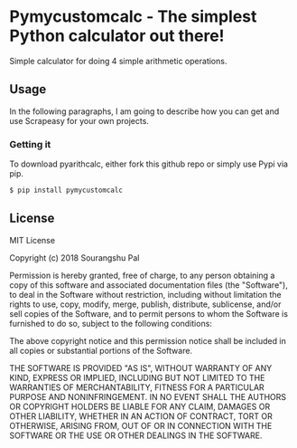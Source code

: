 # Pymycustomcalc - The simplest Python calculator out there!

Simple calculator for doing 4 simple arithmetic operations.



## Usage

In the following paragraphs, I am going to describe how you can get and use Scrapeasy for your own projects.

###  Getting it

To download pyarithcalc, either fork this github repo or simply use Pypi via pip.
```sh
$ pip install pymycustomcalc
```



License
----

MIT License

Copyright (c) 2018 Sourangshu Pal

Permission is hereby granted, free of charge, to any person obtaining a copy
of this software and associated documentation files (the "Software"), to deal
in the Software without restriction, including without limitation the rights
to use, copy, modify, merge, publish, distribute, sublicense, and/or sell
copies of the Software, and to permit persons to whom the Software is
furnished to do so, subject to the following conditions:

The above copyright notice and this permission notice shall be included in all
copies or substantial portions of the Software.

THE SOFTWARE IS PROVIDED "AS IS", WITHOUT WARRANTY OF ANY KIND, EXPRESS OR
IMPLIED, INCLUDING BUT NOT LIMITED TO THE WARRANTIES OF MERCHANTABILITY,
FITNESS FOR A PARTICULAR PURPOSE AND NONINFRINGEMENT. IN NO EVENT SHALL THE
AUTHORS OR COPYRIGHT HOLDERS BE LIABLE FOR ANY CLAIM, DAMAGES OR OTHER
LIABILITY, WHETHER IN AN ACTION OF CONTRACT, TORT OR OTHERWISE, ARISING FROM,
OUT OF OR IN CONNECTION WITH THE SOFTWARE OR THE USE OR OTHER DEALINGS IN THE
SOFTWARE.
